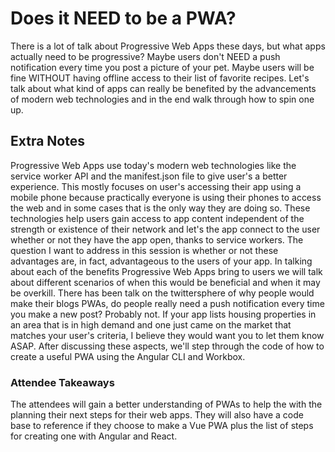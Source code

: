 # Does it NEED to be a PWA?

There is a lot of talk about Progressive Web Apps these days, but what apps actually need to be progressive? Maybe users don't NEED a push notification every time you post a picture of your pet. Maybe users will be fine WITHOUT having offline access to their list of favorite recipes. Let's talk about what kind of apps can really be benefited by the advancements of modern web technologies and in the end walk through how to spin one up.

## Extra Notes
Progressive Web Apps use today's modern web technologies like the service worker API and the manifest.json file to give user's a better experience. This mostly focuses on user's accessing their app using a mobile phone because practically everyone is using their phones to access the web and in some cases that is the only way they are doing so. These technologies help users gain access to app content independent of the strength or existence of their network and let's the app connect to the user whether or not they have the app open, thanks to service workers. The question I want to address in this session is whether or not these advantages are, in fact, advantageous to the users of your app. In talking about each of the benefits Progressive Web Apps bring to users we will talk about different scenarios of when this would be beneficial and when it may be overkill. There has been talk on the twittersphere of why people would make their blogs PWAs, do people really need a push notification every time you make a new post? Probably not. If your app lists housing properties in an area that is in high demand and one just came on the market that matches your user's criteria, I believe they would want you to let them know ASAP. After discussing these aspects, we'll step through the code of how to create a useful PWA using the Angular CLI and Workbox.

### Attendee Takeaways
The attendees will gain a better understanding of PWAs to help the with the planning their next steps for their web apps. They will also have a code base to reference if they choose to make a Vue PWA plus the list of steps for creating one with Angular and React.
